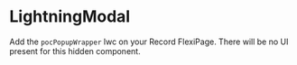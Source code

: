 # LightningModal

Add the `pocPopupWrapper` lwc on your Record FlexiPage. There will be no UI present for this hidden component.